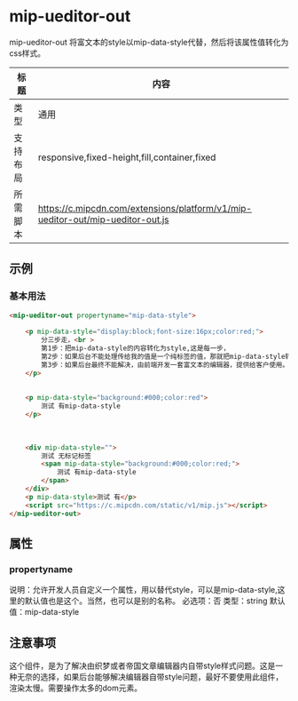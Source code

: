 # mip-ueditor-out

mip-ueditor-out 将富文本的style以mip-data-style代替，然后将该属性值转化为css样式。

标题|内容
----|----
类型|通用
支持布局|responsive,fixed-height,fill,container,fixed
所需脚本|https://c.mipcdn.com/extensions/platform/v1/mip-ueditor-out/mip-ueditor-out.js

## 示例

### 基本用法
```html
<mip-ueditor-out propertyname="mip-data-style">
	
  	<p mip-data-style="display:block;font-size:16px;color:red;">
  		分三步走，<br >
  		第1步：把mip-data-style的内容转化为style,这是每一步，
  		第2步：如果后台不能处理传给我的值是一个纯标签的值，那就把mip-data-style转化成class，比如说font-size:16px成class="fz16" ，这需要在css里提前定义，工程浩大。
  		第3步：如果后台最终不能解决，由前端开发一套富文本的编辑器，提供给客户使用。
  	</p>
  	
  	
  	<p mip-data-style="background:#000;color:red">
  		测试 有mip-data-style
  	</p>
 
	
  
  	<div mip-data-style="">
  		测试 无标记标签
  		<span mip-data-style="background:#000;color:red;">
	  		测试 有mip-data-style
	  	</span>
  	</div>
  	<p mip-data-style>测试 有</p>
  	<script src="https://c.mipcdn.com/static/v1/mip.js"></script>
</mip-ueditor-out>
```

## 属性

### propertyname

说明：允许开发人员自定义一个属性，用以替代style，可以是mip-data-style,这里的默认值也是这个。当然，也可以是别的名称。
必选项：否
类型：string
默认值：mip-data-style

## 注意事项
这个组件，是为了解决由织梦或者帝国文章编辑器内自带style样式问题。这是一种无奈的选择，如果后台能够解决编辑器自带style问题，最好不要使用此组件，渲染太慢。需要操作太多的dom元素。

